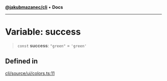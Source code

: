 [**@jakubmazanec/cli**](../../../README.md) • **Docs**

---

# Variable: success

> `const` **success**: `"green"` = `'green'`

## Defined in

[cli/source/ui/colors.ts:11](https://github.com/jakubmazanec/tools/blob/3137813ef46c72d3c081751f960a2aa2c61ad567/packages/cli/source/ui/colors.ts#L11)
